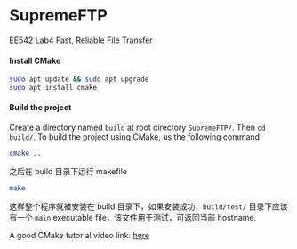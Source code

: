 # SupremeFTP

EE542 Lab4  Fast, Reliable File Transfer



#### Install CMake

```bash
sudo apt update && sudo apt upgrade
sudo apt install cmake
```



#### Build the project

Create a directory named `build` at root directory `SupremeFTP/`.  Then `cd build/`. To build the project using CMake, us the following command

```bash
cmake ..
```

 之后在 build 目录下运行 makefile

```bash
make
```
这样整个程序就被安装在 build 目录下，如果安装成功，`build/test/` 目录下应该有一个 `main` executable file，该文件用于测试，可返回当前 hostname.

A good CMake tutorial video link:  [here](https://youtu.be/AJRGU_XgVMQ)
